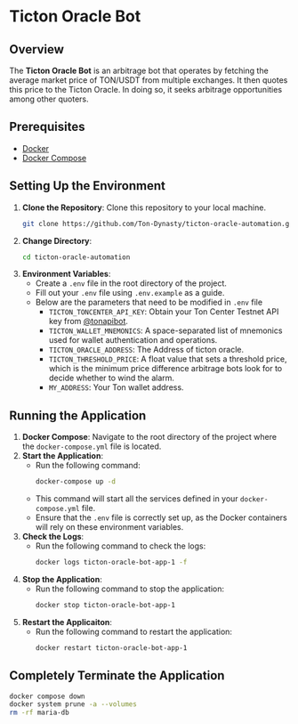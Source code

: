 # Ticton Oracle Bot

## Overview
The **Ticton Oracle Bot** is an arbitrage bot that operates by fetching the average market price of TON/USDT from multiple exchanges. It then quotes this price to the Ticton Oracle. In doing so, it seeks arbitrage opportunities among other quoters. 

## Prerequisites
- [Docker](https://docs.docker.com/engine/install/)
- [Docker Compose](https://docs.docker.com/compose/install/)

## Setting Up the Environment
1. **Clone the Repository**: Clone this repository to your local machine.
   ```bash
   git clone https://github.com/Ton-Dynasty/ticton-oracle-automation.git
   ```
2. **Change Directory**:
   ```bash
   cd ticton-oracle-automation
   ```
3. **Environment Variables**:
   - Create a `.env` file in the root directory of the project.
   - Fill out your `.env` file using `.env.example` as a guide.
   - Below are the parameters that need to be modified in `.env` file
     - `TICTON_TONCENTER_API_KEY`: Obtain your Ton Center Testnet API key from [@tonapibot](https://t.me/tonapibot).
     - `TICTON_WALLET_MNEMONICS`: A space-separated list of mnemonics used for wallet authentication and operations.
     - `TICTON_ORACLE_ADDRESS`: The Address of ticton oracle.
     - `TICTON_THRESHOLD_PRICE`: A float value that sets a threshold price, which is the minimum price difference arbitrage bots look for to decide whether to wind the alarm.
     - `MY_ADDRESS`: Your Ton wallet address.

## Running the Application
1. **Docker Compose**: Navigate to the root directory of the project where the `docker-compose.yml` file is located.
2. **Start the Application**:
   - Run the following command:
     ```bash
     docker-compose up -d
     ```
   - This command will start all the services defined in your `docker-compose.yml` file.
   - Ensure that the `.env` file is correctly set up, as the Docker containers will rely on these environment variables.
3. **Check the Logs**:
   - Run the following command to check the logs:
     ```bash
     docker logs ticton-oracle-bot-app-1 -f
     ```
4. **Stop the Application**:
   - Run the following command to stop the application:
     ```bash
     docker stop ticton-oracle-bot-app-1
     ```
6. **Restart the Applicaiton**:
   - Run the following command to restart the application:
     ```bash
     docker restart ticton-oracle-bot-app-1

## Completely Terminate the Application
```bash
docker compose down
docker system prune -a --volumes
rm -rf maria-db
```
     

